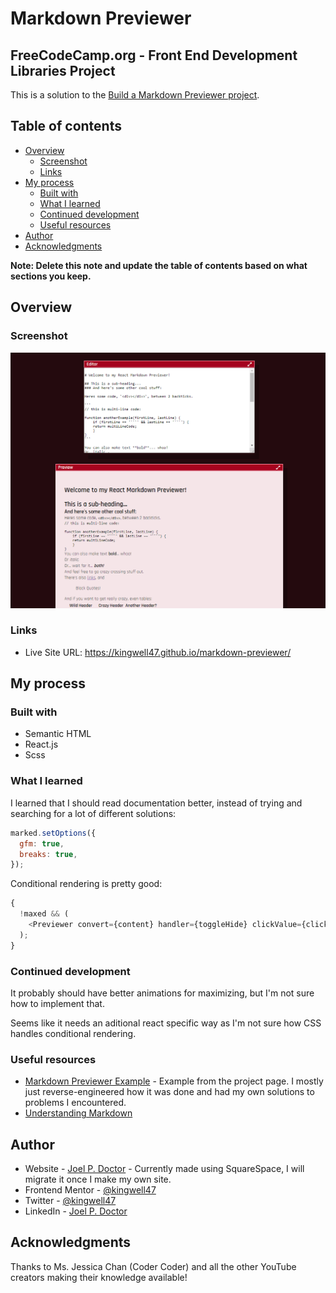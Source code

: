 # Markdown Previewer

## FreeCodeCamp.org - Front End Development Libraries Project

This is a solution to the [Build a Markdown Previewer project](https://www.freecodecamp.org/learn/front-end-development-libraries/front-end-development-libraries-projects/build-a-markdown-previewer).

## Table of contents

- [Overview](#overview)
  - [Screenshot](#screenshot)
  - [Links](#links)
- [My process](#my-process)
  - [Built with](#built-with)
  - [What I learned](#what-i-learned)
  - [Continued development](#continued-development)
  - [Useful resources](#useful-resources)
- [Author](#author)
- [Acknowledgments](#acknowledgments)

**Note: Delete this note and update the table of contents based on what sections you keep.**

## Overview

### Screenshot

![](./Screenshot.png)

### Links

- Live Site URL: https://kingwell47.github.io/markdown-previewer/

## My process

### Built with

- Semantic HTML
- React.js
- Scss

### What I learned

I learned that I should read documentation better, instead of trying and searching for a lot of different solutions:

```js
marked.setOptions({
  gfm: true,
  breaks: true,
});
```

Conditional rendering is pretty good:

```js
{
  !maxed && (
    <Previewer convert={content} handler={toggleHide} clickValue={click} />
  );
}
```

### Continued development

It probably should have better animations for maximizing, but I'm not sure how to implement that.

Seems like it needs an aditional react specific way as I'm not sure how CSS handles conditional rendering.

### Useful resources

- [Markdown Previewer Example](https://codepen.io/freeCodeCamp/full/GrZVVO) - Example from the project page. I mostly just reverse-engineered how it was done and had my own solutions to problems I encountered.
- [Understanding Markdown](https://forum.freecodecamp.org/t/understanding-markdown/271965/3)

## Author

- Website - [Joel P. Doctor](https://www.kingwell47.com) - Currently made using SquareSpace, I will migrate it once I make my own site.
- Frontend Mentor - [@kingwell47](https://www.frontendmentor.io/profile/kingwell47)
- Twitter - [@kingwell47](https://www.twitter.com/kingwell47)
- LinkedIn - [Joel P. Doctor](https://www.linkedin.com/in/joel-d-05854919/)

## Acknowledgments

Thanks to Ms. Jessica Chan (Coder Coder) and all the other YouTube creators making their knowledge available!
